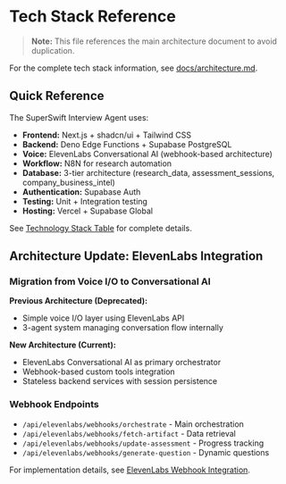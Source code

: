 # Tech Stack Reference

> **Note:** This file references the main architecture document to avoid duplication.

For the complete tech stack information, see [docs/architecture.md](../architecture.md#tech-stack).

## Quick Reference

The SuperSwift Interview Agent uses:

- **Frontend:** Next.js + shadcn/ui + Tailwind CSS
- **Backend:** Deno Edge Functions + Supabase PostgreSQL
- **Voice:** ElevenLabs Conversational AI (webhook-based architecture)
- **Workflow:** N8N for research automation
- **Database:** 3-tier architecture (research_data, assessment_sessions, company_business_intel)
- **Authentication:** Supabase Auth
- **Testing:** Unit + Integration testing
- **Hosting:** Vercel + Supabase Global

See [Technology Stack Table](../architecture.md#technology-stack-table) for complete details.

## Architecture Update: ElevenLabs Integration

### Migration from Voice I/O to Conversational AI

**Previous Architecture (Deprecated):**
- Simple voice I/O layer using ElevenLabs API
- 3-agent system managing conversation flow internally

**New Architecture (Current):**
- ElevenLabs Conversational AI as primary orchestrator
- Webhook-based custom tools integration
- Stateless backend services with session persistence

### Webhook Endpoints
- `/api/elevenlabs/webhooks/orchestrate` - Main orchestration
- `/api/elevenlabs/webhooks/fetch-artifact` - Data retrieval
- `/api/elevenlabs/webhooks/update-assessment` - Progress tracking
- `/api/elevenlabs/webhooks/generate-question` - Dynamic questions

For implementation details, see [ElevenLabs Webhook Integration](./elevenlabs-webhook-integration.md).